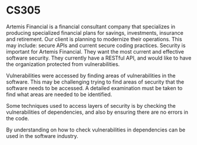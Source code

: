# CS305

Artemis Financial is a financial consultant company that specializes in producing specialized financial plans for savings, investments, insurance and retirement. Our client is planning to modernize their operations. This may include: secure APIs and current secure coding practices. Security is important for Artemis Financial. They want the most current and effective software security. They currently have a RESTful API, and would like to have the organization protected from vulnerabilities. 

Vulnerabilities were accessed by finding areas of vulnerabilities in the software. This may be challenging trying to find areas of security that the software needs to be accessed. A detailed examination must be taken to find what areas are needed to be identified.

Some techniques used to access layers of security is by checking the vulnerabilities of dependencies, and also by ensuring there are no errors in the code.

By understanding on how to check vulnerabilities in dependencies can be used in the software industry.
